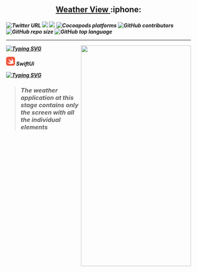
<!--- TOP ---> 
<h2 align="center">    <a href="https://github.com/karamanets/Tip" target="_blank">  Weather View  </a>:iphone:
  
<!--- leading for body ---> 
<h5 align="lefth">
  
 <!--- shields ---> 
 ![Twitter URL](https://img.shields.io/twitter/url?color=%239356A0&label=Twitter&logo=Twitter&style=plastic&url=https%3A%2F%2Ftwitter.com%2FAlexKaramanets)  ![](https://img.shields.io/cocoapods/p/ios?color=%239356A0&label=Swift&logo=Swift&logoColor=%239356A0&style=plastic)  [](https://img.shields.io/cocoapods/p/ios?color=%239356A0&label=Swift&logo=Swift&logoColor=%239356A0&style=plastic)    ![](https://img.shields.io/cocoapods/p/ios?color=%239356A0&label=SwiftUi&logo=Swift&logoColor=%239356A0&style=plastic)  ![Cocoapods platforms](https://img.shields.io/cocoapods/p/IO?color=%239356A0&label=UI-UX%20design&logo=GitHub&logoColor=%239356A0&style=plastic)  ![GitHub contributors](https://img.shields.io/github/contributors/karamanets/karamanets?color=green&logo=GitHub&logoColor=%239356A0&style=plastic)  ![GitHub repo size](https://img.shields.io/github/repo-size/karamanets/karamanets?color=green&logo=GitHub&logoColor=%239356A0&style=plastic)  ![GitHub top language](https://img.shields.io/github/languages/top/karamanets/FastPizza?color=Green&logo=GitHub&logoColor=%20%239356A0&style=plastic)

____
  
  
<!--- GIF iPnone ---> 
<p><img align="right" src="https://github.com/karamanets/WeatherView/blob/main/icons/Weather.gif" width="300" height="600" /></p>
  
  
<!--- Tag header --->
<a href="https://git.io/typing-svg"><img src="https://readme-typing-svg.demolab.com?font=Fira+Code&size=25&pause=1000&color=9356A0&width=435&lines=Frameworks" alt="Typing SVG" /></a>
  
  
<!--- Tag --->
![picture1](https://github.com/karamanets/karamanets/blob/main/icon/swift.png)  SwiftUi 
  
<!--- about header --->
<a href="https://git.io/typing-svg"><img src="https://readme-typing-svg.demolab.com?font=Fira+Code&size=23&pause=1000&color=9356A0&width=435&lines=About+the+project" alt="Typing SVG" /></a>  
  

 
<!--- about text --->  
  
>### The weather application at this stage contains only the screen with all the individual elements
>### 
>### 
  


 

